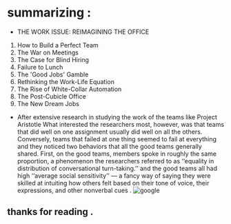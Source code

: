 # summarizing :
* THE WORK ISSUE: REIMAGINING THE OFFICE
1. How to Build a Perfect Team
2. The War on Meetings
3. The Case for Blind Hiring
4. Failure to Lunch
5. The 'Good Jobs' Gamble
6. Rethinking the Work-Life Equation
7. The Rise of White-Collar Automation
8. The Post-Cubicle Office
9. The New Dream Jobs

* After extensive research in studying the work of the teams like Project Aristotle What interested the researchers most, however, was that teams that did well on one assignment usually did well on all the others. Conversely, teams that failed at one thing seemed to fail at everything and they noticed two behaviors that all the good teams generally shared. First, on the good teams, members spoke in roughly the same proportion, a phenomenon the researchers referred to as ‘‘equality in distribution of conversational turn-taking.’’ and the good teams all had high ‘‘average social sensitivity’’ — a fancy way of saying they were skilled at intuiting how others felt based on their tone of voice, their expressions, and other nonverbal cues . 
![google](https://static01.nyt.com/images/2016/02/28/magazine/28mag-teams1-copy/28mag-teams1-facebookJumbo-v2.jpg?year=2016&h=550&w=1050&sig=0x1d84744919e5dfabae076c3e4fb6d0b0)

## thanks for reading .
